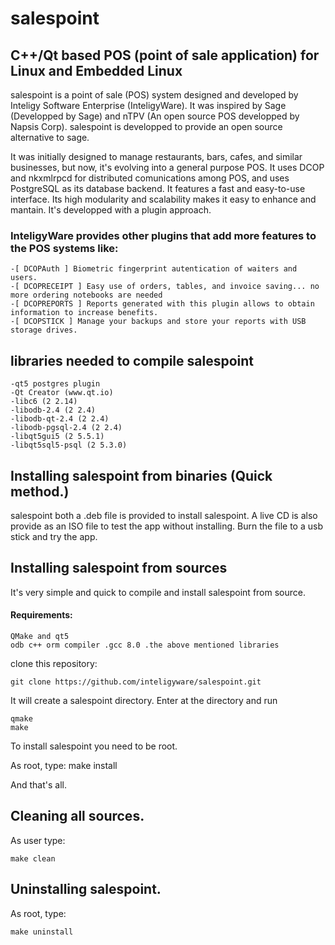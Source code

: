 # salespoint
C++/Qt based POS (point of sale application) for Linux and Embedded Linux
-------------------------------------------------------------------------
salespoint is a point of sale (POS) system designed and developed 
by Inteligy Software Enterprise (InteligyWare). It was inspired 
by Sage (Developped by Sage) and nTPV (An open source POS developped 
by Napsis Corp). salespoint is developped to provide an open source 
alternative to sage.

It was initially designed to manage restaurants, bars, cafes, and similar 
businesses, but now, it's evolving into a general purpose POS. It uses DCOP
and nkxmlrpcd for distributed comunications among POS, and uses PostgreSQL 
as its database backend. It features a fast and easy-to-use interface. 
Its high modularity and scalability makes it easy to enhance and mantain. 
It's developped with a plugin approach.

### InteligyWare provides other plugins that add more features to the POS systems like:
	
	-[ DCOPAuth ] Biometric fingerprint autentication of waiters and users.
	-[ DCOPRECEIPT ] Easy use of orders, tables, and invoice saving... no more ordering notebooks are needed
	-[ DCOPREPORTS ] Reports generated with this plugin allows to obtain information to increase benefits.
	-[ DCOPSTICK ] Manage your backups and store your reports with USB storage drives.

libraries needed to compile salespoint
--------------------------------------
	-qt5 postgres plugin
	-Qt Creator (www.qt.io)
	-libc6 (2 2.14) 
	-libodb-2.4 (2 2.4) 
	-libodb-qt-2.4 (2 2.4) 
	-libodb-pgsql-2.4 (2 2.4) 
	-libqt5gui5 (2 5.5.1) 
	-libqt5sql5-psql (2 5.3.0)
	
Installing salespoint from binaries (Quick method.)
--------------------------------------------------
salespoint both a .deb file is provided to install salespoint. 
A live CD is also provide as an ISO file to test the app without 
installing. Burn the file to a usb stick and try the app. 

Installing salespoint from sources
----------------------------------
It's very simple and quick to compile and install salespoint from source.
#### Requirements:

	QMake and qt5 
	odb c++ orm compiler .gcc 8.0 .the above mentioned libraries
clone this repository:

	git clone https://github.com/inteligyware/salespoint.git
	
It will create a salespoint directory. Enter at the directory and run

	qmake
	make
	
To install salespoint you need to be root.

As root, type:
	make install

And that's all.

Cleaning all sources.
----------------------

As user type:

	make clean


Uninstalling salespoint.
------------------

As root, type:

	make uninstall
